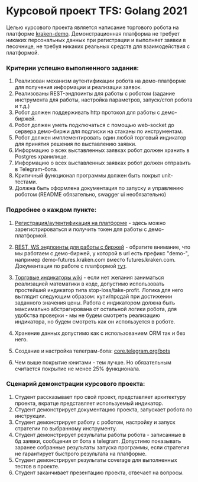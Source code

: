 # Курсовой проект TFS: Golang 2021

Целью курсового проекта является написание торгового робота на платформе [kraken-demo](https://futures.kraken.com/ru.html). Демонстрационная платформа не требует никаких персональных данных при регистрации и выполняет заявки в песочнице, не требуя никаких реальных средств для взаимодействия с платформой.

### Критерии успешно выполненного задания:

1. Реализован механизм аутентификации робота на демо-платформе для получения информации и реализации заявок.
2. Реализованы REST-эндпоинты для работы с роботом (задание инструмента для работы, настройка параметров, запуск/стоп робота и т.д.)
3. Робот должен поддерживать http протокол для работы с демо-биржей.
4. Робот должен уметь подключаться с помощью web-socket до сервера демо-биржи для подписки на стаканы по инструментам.
5. Робот должен имплементировать один любой торговый индикатор для принятия решения по выставлению заявки.
6. Информацию о всех выставленных заявках робот должен хранить в Postgres хранилище.
7. Информацию о всех выставленных заявках робот должен отправить в Telegram-бота.
8. Критичный функционал программы должен быть покрыт unit-тестами.
9. Должна быть оформлена документация по запуску и управлению роботом (README обязательно, swagger ui необязательно)

### Подробнее о каждом пункте:

1. [Регистрация/аутентификация на платформе](https://demo-futures.kraken.com/futures) - здесь можно зарегистрироваться и получить токен для работы с демо-платформой.

2. [REST, WS эндпоинты для работы с биржей](https://support.kraken.com/hc/en-us/articles/360022839491-API-URLs) -
 обратите внимание, что мы работаем с демо-биржей, у которой в url есть префикс "demo-", например demo-futures.kraken.com вместо futures.kraken.com. Документация по работе с платформой [тут](https://support.kraken.com/hc/en-us/sections/360012894412-Futures-API).

5. [Торговые индикаторы wiki](https://ru.wikipedia.org/wiki/%D0%A2%D0%B5%D1%85%D0%BD%D0%B8%D1%87%D0%B5%D1%81%D0%BA%D0%B8%D0%B9_%D0%B8%D0%BD%D0%B4%D0%B8%D0%BA%D0%B0%D1%82%D0%BE%D1%80) -
если нет желания заниматься реализацией математики в коде, допустимо использовать простейший индикатор типа stop-loss/take-profit. Логика для него выглядит следующим образом: купи/продай при достижении заданного значения цены. Работа с индикатором должна быть максимально абстрагирована от остальной логики робота, для удобства проверки - мы не будем смотреть реализацию индикатора, но будем смотреть как он используется в роботе.

6. Хранение данных допустимо как с использованием ORM так и без него.

7. Создание и настройка телеграм-бота: [core.telegram.org/bots](https://core.telegram.org/bots)

8. Чем выше покрытие юнитами - тем лучше. Но обязательным считается покрытие не менее 25% функционала.


### Сценарий демонстрации курсового проекта:
1. Студент рассказывает про свой проект, представляет архитектуру проекта, вкратце представляет используемый индикатор.
2. Студент демонстрирует документацию проекта, запускает робота по инструкции.
3. Студент демонстрирует работу с роботом, настройку и запуск стратегии по выбранному инструменту.
4. Студент демонстрирует результаты работы робота - записанные в бд заявки, сообщения от бота в telegram. Допустимо показывать заранее собранные результаты запуска программы, если стратегия не гарантирует быстрого результата на платформе.
5. Студент демонстрирует результаты coverage для выполненных тестов в проекте.
6. Студент заканчивает презентацию проекта, отвечает на вопросы.
